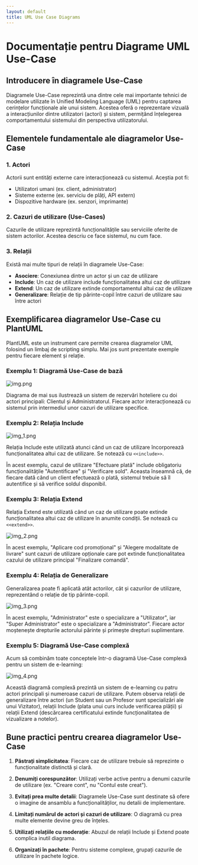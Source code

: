 ```yaml
---
layout: default
title: UML Use Case Diagrams
---
```


# Documentație pentru Diagrame UML Use-Case

## Introducere în diagramele Use-Case

Diagramele Use-Case reprezintă una dintre cele mai importante tehnici de modelare utilizate în Unified Modeling Language (UML) pentru captarea cerințelor funcționale ale unui sistem. Acestea oferă o reprezentare vizuală a interacțiunilor dintre utilizatori (actori) și sistem, permițând înțelegerea comportamentului sistemului din perspectiva utilizatorului.

## Elementele fundamentale ale diagramelor Use-Case

### 1. Actori

Actorii sunt entități externe care interacționează cu sistemul. Aceștia pot fi:
- Utilizatori umani (ex. client, administrator)
- Sisteme externe (ex. serviciu de plăți, API extern)
- Dispozitive hardware (ex. senzori, imprimante)

### 2. Cazuri de utilizare (Use-Cases)

Cazurile de utilizare reprezintă funcționalitățile sau serviciile oferite de sistem actorilor. Acestea descriu ce face sistemul, nu cum face.

### 3. Relații

Există mai multe tipuri de relații în diagramele Use-Case:
- **Asociere**: Conexiunea dintre un actor și un caz de utilizare
- **Include**: Un caz de utilizare include funcționalitatea altui caz de utilizare
- **Extend**: Un caz de utilizare extinde comportamentul altui caz de utilizare
- **Generalizare**: Relație de tip părinte-copil între cazuri de utilizare sau între actori

## Exemplificarea diagramelor Use-Case cu PlantUML

PlantUML este un instrument care permite crearea diagramelor UML folosind un limbaj de scripting simplu. Mai jos sunt prezentate exemple pentru fiecare element și relație.

### Exemplu 1: Diagramă Use-Case de bază

![img.png](imgs-01-usecases/img.png)

Diagrama de mai sus ilustrează un sistem de rezervări hoteliere cu doi actori principali: Clientul și Administratorul. Fiecare actor interacționează cu sistemul prin intermediul unor cazuri de utilizare specifice.

### Exemplu 2: Relația Include

![img_1.png](imgs-01-usecases/img_1.png)

Relația Include este utilizată atunci când un caz de utilizare încorporează funcționalitatea altui caz de utilizare. Se notează cu `<<include>>`.

În acest exemplu, cazul de utilizare "Efectuare plată" include obligatoriu funcționalitățile "Autentificare" și "Verificare sold". Aceasta înseamnă că, de fiecare dată când un client efectuează o plată, sistemul trebuie să îl autentifice și să verifice soldul disponibil.

### Exemplu 3: Relația Extend

Relația Extend este utilizată când un caz de utilizare poate extinde funcționalitatea altui caz de utilizare în anumite condiții. Se notează cu `<<extend>>`.

![img_2.png](imgs-01-usecases/img_2.png)

În acest exemplu, "Aplicare cod promoțional" și "Alegere modalitate de livrare" sunt cazuri de utilizare opționale care pot extinde funcționalitatea cazului de utilizare principal "Finalizare comandă".

### Exemplu 4: Relația de Generalizare

Generalizarea poate fi aplicată atât actorilor, cât și cazurilor de utilizare, reprezentând o relație de tip părinte-copil.

![img_3.png](imgs-01-usecases/img_3.png)

În acest exemplu, "Administrator" este o specializare a "Utilizator", iar "Super Administrator" este o specializare a "Administrator". Fiecare actor moștenește drepturile actorului părinte și primește drepturi suplimentare.

### Exemplu 5: Diagramă Use-Case complexă

Acum să combinăm toate conceptele într-o diagramă Use-Case complexă pentru un sistem de e-learning:

![img_4.png](imgs-01-usecases/img_4.png)

Această diagramă complexă prezintă un sistem de e-learning cu patru actori principali și numeroase cazuri de utilizare. Putem observa relații de generalizare între actori (un Student sau un Profesor sunt specializări ale unui Vizitator), relații Include (plata unui curs include verificarea plății) și relații Extend (descărcarea certificatului extinde funcționalitatea de vizualizare a notelor).

## Bune practici pentru crearea diagramelor Use-Case

1. **Păstrați simplicitatea**: Fiecare caz de utilizare trebuie să reprezinte o funcționalitate distinctă și clară.

2. **Denumiți corespunzător**: Utilizați verbe active pentru a denumi cazurile de utilizare (ex. "Creare cont", nu "Contul este creat").

3. **Evitați prea multe detalii**: Diagramele Use-Case sunt destinate să ofere o imagine de ansamblu a funcționalităților, nu detalii de implementare.

4. **Limitați numărul de actori și cazuri de utilizare**: O diagramă cu prea multe elemente devine greu de înțeles.

5. **Utilizați relațiile cu moderație**: Abuzul de relații Include și Extend poate complica inutil diagrama.

6. **Organizați în pachete**: Pentru sisteme complexe, grupați cazurile de utilizare în pachete logice.

